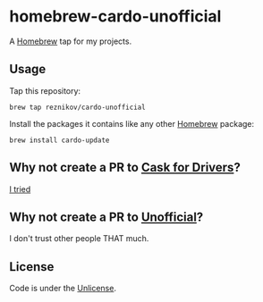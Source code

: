 # homebrew-cardo-unofficial

A [Homebrew][brew] tap for my projects.

## Usage

Tap this repository:

    brew tap reznikov/cardo-unofficial

Install the packages it contains like any other [Homebrew][brew] package:

    brew install cardo-update

## Why not create a PR to [Cask for Drivers][homebrew-cask-drivers]?

[I tried][homebrew-cask-drivers-pr]


## Why not create a PR to [Unofficial][homebrew-unofficial]?

I don't trust other people THAT much.


## License

Code is under the [Unlicense][license].

[brew]:http://brew.sh
[homebrew-cask-drivers]:https://github.com/Homebrew/homebrew-cask-drivers
[homebrew-cask-drivers-pr]:https://github.com/Homebrew/homebrew-cask-drivers/pull/1615
[homebrew-unofficial]:https://github.com/alehouse/homebrew-unofficial
[license]:https://raw.github.com/reznikov/homebrew-cardo/master/LICENSE
